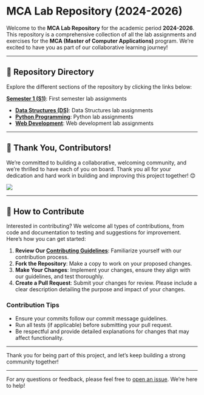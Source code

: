 # MCA Lab Repository (2024-2026)

Welcome to the **MCA Lab Repository** for the academic period **2024-2026**. This repository is a comprehensive collection of all the lab assignments and exercises for the **MCA (Master of Computer Applications)** program. We’re excited to have you as part of our collaborative learning journey!

---

## 📂 Repository Directory

Explore the different sections of the repository by clicking the links below:

 **[Semester 1 (S1)](https://github.com/deep-kH/MCA/tree/main/S1)**: First semester lab assignments 
- **[Data Structures (DS)](https://github.com/deep-kH/MCA/tree/main/DS)**: Data Structures lab assignments
- **[Python Programming](https://github.com/deep-kH/MCA/tree/main/Python)**: Python lab assignments
- **[Web Development](https://github.com/deep-kH/MCA/tree/main/Web)**: Web development lab assignments

---

## 👥 Thank You, Contributors!

We’re committed to building a collaborative, welcoming community, and we’re thrilled to have each of you on board. Thank you all for your dedication and hard work in building and improving this project together! 😊

<a href="https://github.com/deep-kH/MCA/graphs/contributors">
  <img src="https://contrib.rocks/image?repo=deep-kH/MCA" />
</a>

---

## 🌟 How to Contribute

Interested in contributing? We welcome all types of contributions, from code and documentation to testing and suggestions for improvement. Here’s how you can get started:

1. **Review Our [Contributing Guidelines](CONTRIBUTING.md)**: Familiarize yourself with our contribution process.
2. **Fork the Repository**: Make a copy to work on your proposed changes.
3. **Make Your Changes**: Implement your changes, ensure they align with our guidelines, and test thoroughly.
4. **Create a Pull Request**: Submit your changes for review. Please include a clear description detailing the purpose and impact of your changes.

### Contribution Tips
- Ensure your commits follow our commit message guidelines.
- Run all tests (if applicable) before submitting your pull request.
- Be respectful and provide detailed explanations for changes that may affect functionality.

---

Thank you for being part of this project, and let’s keep building a strong community together!

---

For any questions or feedback, please feel free to [open an issue](https://github.com/deep-kH/MCA/issues). We’re here to help!
